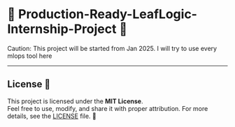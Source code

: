 # 🌿 Production-Ready-LeafLogic-Internship-Project 🌱  
Caution: This project will be started from Jan 2025.
I will try to use every mlops tool here



---


## License 📜  

This project is licensed under the **MIT License**.  
Feel free to use, modify, and share it with proper attribution. For more details, see the [LICENSE](LICENSE) file. 🌟  



